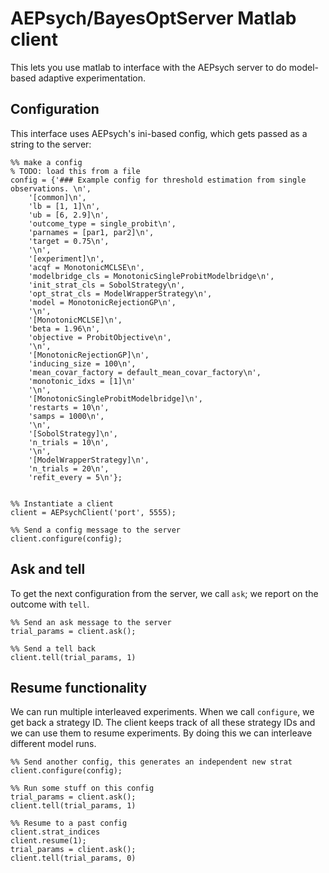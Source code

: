 # AEPsych/BayesOptServer Matlab client

This lets you use matlab to interface with the AEPsych server to do model-based adaptive experimentation.

## Configuration
This interface uses AEPsych's ini-based config, which gets passed as a string to the server:

```{matlab}
%% make a config
% TODO: load this from a file
config = {'### Example config for threshold estimation from single observations. \n',
    '[common]\n',
    'lb = [1, 1]\n',
    'ub = [6, 2.9]\n',
    'outcome_type = single_probit\n',
    'parnames = [par1, par2]\n',
    'target = 0.75\n',
    '\n',
    '[experiment]\n',
    'acqf = MonotonicMCLSE\n',
    'modelbridge_cls = MonotonicSingleProbitModelbridge\n',
    'init_strat_cls = SobolStrategy\n',
    'opt_strat_cls = ModelWrapperStrategy\n',
    'model = MonotonicRejectionGP\n',
    '\n',
    '[MonotonicMCLSE]\n',
    'beta = 1.96\n',
    'objective = ProbitObjective\n',
    '\n',
    '[MonotonicRejectionGP]\n',
    'inducing_size = 100\n',
    'mean_covar_factory = default_mean_covar_factory\n',
    'monotonic_idxs = [1]\n'
    '\n',
    '[MonotonicSingleProbitModelbridge]\n',
    'restarts = 10\n',
    'samps = 1000\n',
    '\n',
    '[SobolStrategy]\n',
    'n_trials = 10\n',
    '\n',
    '[ModelWrapperStrategy]\n',
    'n_trials = 20\n',
    'refit_every = 5\n'};


%% Instantiate a client
client = AEPsychClient('port', 5555);

%% Send a config message to the server
client.configure(config);
```

## Ask and tell
To get the next configuration from the server, we call `ask`; we report on the outcome with `tell`.
```
%% Send an ask message to the server
trial_params = client.ask();

%% Send a tell back
client.tell(trial_params, 1)
```

## Resume functionality
We can run multiple interleaved experiments. When we call `configure`, we get back a strategy ID.
The client keeps track of all these strategy IDs and we can use them to resume experiments. By
doing this we can interleave different model runs.

```
%% Send another config, this generates an independent new strat
client.configure(config);

%% Run some stuff on this config
trial_params = client.ask();
client.tell(trial_params, 1)

%% Resume to a past config
client.strat_indices
client.resume(1);
trial_params = client.ask();
client.tell(trial_params, 0)
```
